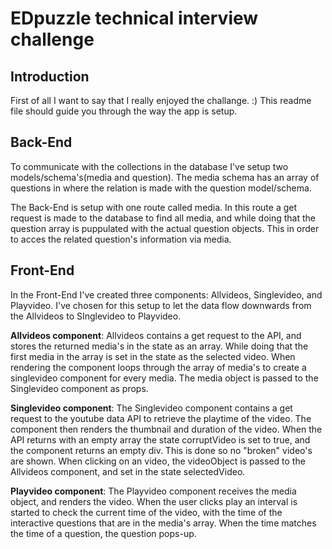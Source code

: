 # EDpuzzle technical interview challenge

## Introduction
First of all I want to say that I really enjoyed the challange. :) This readme file should guide you through the way the app is setup.


## Back-End

To communicate with the collections in the database I've setup two models/schema's(media and question). The media schema has an array of questions in where the relation is made with the question model/schema.

The Back-End is setup with one route called media. In this route a get request is made to the database to find all media, and while doing that the question array is puppulated with the actual question objects. This in order to acces the related question's information via media.  


## Front-End

In the Front-End I've created three components: Allvideos, Singlevideo, and Playvideo. I've chosen for this setup to let the data flow downwards from the Allvideos to SInglevideo to Playvideo.

**Allvideos component**:
Allvideos contains a get request to the API, and stores the returned media's in the state as an array. While doing that the first media in the array is set in the state as the selected video. When rendering the component loops through the array of media's to create a singlevideo component for every media. The media object is passed to the Singlevideo component as props.

**Singlevideo component**:
The Singlevideo component contains a get request to the youtube data API to retrieve the playtime of the video. The component then renders the thumbnail and duration of the video. When the API returns with an empty array the state corruptVideo is set to true, and the component returns an empty div. This is done so no "broken" video's are shown. When clicking on an video, the videoObject is passed to the Allvideos component, and set in the state selectedVideo.

**Playvideo component**:
The Playvideo component receives the media object, and renders the video. When the user clicks play an interval is started to check the current time of the video, with the time of the interactive questions that are in the media's array. When the time matches the time of a question, the question pops-up. 
